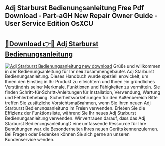 ## Adj Starburst Bedienungsanleitung Free Pdf Download - Part-aGH New Repair Owner Guide - User Service Edition OsXCU

# <h2><a href="http://df61q07.blite.top/?on=Adj+Starburst+Bedienungsanleitung">🔗Download 👉🔴 Adj Starburst Bedienungsanleitung</a></h2>

[![Adj Starburst Bedienungsanleitung new download](https://i.imgur.com/lujVjoI.png)](http://df61q07.blite.top/?on=Adj+Starburst+Bedienungsanleitung)
Grüße und willkommen in der Bedienungsanleitung für Ihr neu zusammengebautes Adj Starburst Bedienungsanleitung. Dieses Handbuch wurde speziell entwickelt, um Ihnen den Einstieg in Ihr Produkt zu erleichtern und Ihnen ein gründliches Verständnis seiner Merkmale, Funktionen und Fähigkeiten zu vermitteln. Sie finden Schritt-für-Schritt-Anleitungen für Installation, Verwendung, Wartung und Fehlerbehebung. Sicherheitsvorkehrungen für den Außenbereich Bitte treffen Sie zusätzliche Vorsichtsmaßnahmen, wenn Sie Ihren neuen Adj Starburst Bedienungsanleitung im Freien verwenden. Erleben Sie die Effizienz der Funktionsliste, während Sie Ihr neues Adj Starburst Bedienungsanleitung verwenden. Wir vertrauen darauf, dass das Adj Starburst BedienungsanleitungD eine umfassende Ressource für Ihre Bemühungen war, die Besonderheiten Ihres neuen Geräts kennenzulernen. Bei Fragen oder Bedenken können Sie sich gerne an unseren Kundenservice wenden.

